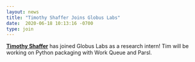 ```yaml
---
layout: news
title: "Timothy Shaffer Joins Globus Labs"
date:  2020-06-18 10:13:16 -0700
type: join
---
```

[**Timothy Shaffer**](https://engineering.nd.edu/profiles/tshaffer) has joined Globus Labs as a research intern! Tim will be working on Python packaging with Work Queue and Parsl.
